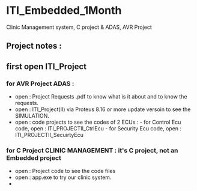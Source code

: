 # ITI_Embedded_1Month
Clinic Management system, C project &amp; ADAS, AVR Project 
## Project notes : 
## first open ITI_Project
### for AVR Project ADAS : 
- open : Project Requests .pdf to know what is it about and to know the requests.
- open : ITI_Project(II) via Proteus 8.16 or more update versoin to see the SIMULATION.
- open : code projects to see the codes of 2 ECUs :
      - for Control Ecu code, open : ITI_PROJECTII_CtrlEcu
      - for Security Ecu code, open : ITI_PROJECTII_SecuirtyEcu

### for C Project CLINIC MANAGEMENT : it's C project, not an Embedded project 
- open : Project code to see the code files
- open : app.exe to try our clinic system.
- 
